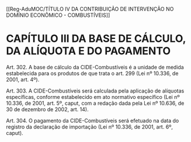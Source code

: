 [[Reg-AduMOC/TÍTULO IV DA CONTRIBUIÇÃO DE INTERVENÇÃO NO DOMÍNIO ECONÔMICO - COMBUSTÍVEIS]]

# CAPÍTULO III DA BASE DE CÁLCULO, DA ALÍQUOTA E DO PAGAMENTO

Art. 302. A base de cálculo da CIDE-Combustíveis é a unidade
de medida estabelecida para os produtos de que trata o art.
299 (Lei nº 10.336, de 2001, art. 4º).

Art. 303. A CIDE-Combustíveis será calculada pela aplicação
de alíquotas específicas, conforme estabelecido em ato
normativo específico (Lei nº 10.336, de 2001, art. 5º, caput,
com a redação dada pela Lei nº 10.636, de 30 de dezembro
de 2002, art. 14).

Art. 304. O pagamento da CIDE-Combustíveis será efetuado
na data do registro da declaração de importação (Lei nº
10.336, de 2001, art. 6º, caput).